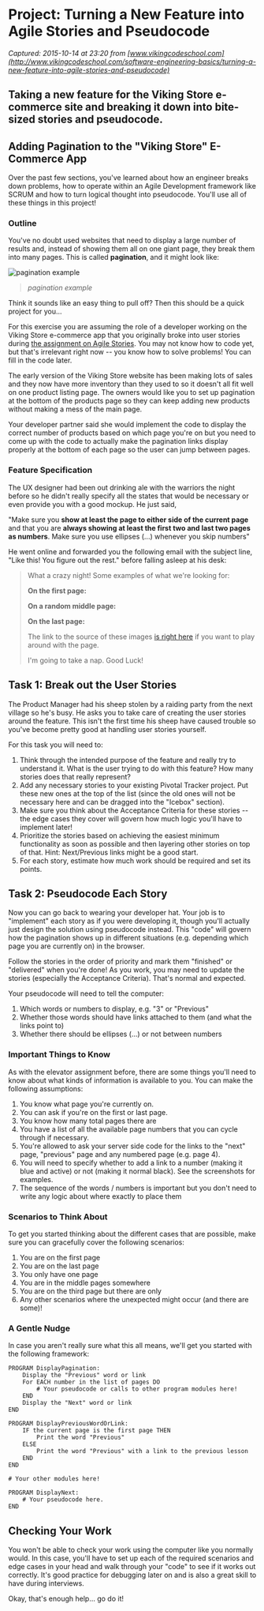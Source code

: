 # Project: Turning a New Feature into Agile Stories and Pseudocode

_Captured: 2015-10-14 at 23:20 from [www.vikingcodeschool.com](http://www.vikingcodeschool.com/software-engineering-basics/turning-a-new-feature-into-agile-stories-and-pseudocode)_

##  Taking a new feature for the Viking Store e-commerce site and breaking it down into bite-sized stories and pseudocode. 

## Adding Pagination to the "Viking Store" E-Commerce App

Over the past few sections, you've learned about how an engineer breaks down problems, how to operate within an Agile Development framework like SCRUM and how to turn logical thought into pseudocode. You'll use all of these things in this project!

### Outline

You've no doubt used websites that need to display a large number of results and, instead of showing them all on one giant page, they break them into many pages. This is called **pagination**, and it might look like:

![pagination example](http://s3.amazonaws.com/viking_education/web_development/prep_engineering/pagination_example.png)

> _pagination example_

Think it sounds like an easy thing to pull off? Then this should be a quick project for you...

For this exercise you are assuming the role of a developer working on the Viking Store e-commerce app that you originally broke into user stories during [the assignment on Agile Stories](http://www.vikingcodeschool.com/software-engineering-basics/stories-for-the-e-commerce-app). You may not know how to code yet, but that's irrelevant right now -- you know how to solve problems! You can fill in the code later.

The early version of the Viking Store website has been making lots of sales and they now have more inventory than they used to so it doesn't all fit well on one product listing page. The owners would like you to set up pagination at the bottom of the products page so they can keep adding new products without making a mess of the main page.

Your developer partner said she would implement the code to display the correct number of products based on which page you're on but you need to come up with the code to actually make the pagination links display properly at the bottom of each page so the user can jump between pages.

### Feature Specification

The UX designer had been out drinking ale with the warriors the night before so he didn't really specify all the states that would be necessary or even provide you with a good mockup. He just said,

"Make sure you **show at least the page to either side of the current page** and that you are **always showing at least the first two and last two pages as numbers**. Make sure you use ellipses (...) whenever you skip numbers"

He went online and forwarded you the following email with the subject line, "Like this! You figure out the rest." before falling asleep at his desk:

> What a crazy night! Some examples of what we're looking for:
> 
> **On the first page:**
> 
> **On a random middle page:**
> 
> **On the last page:**
> 
> The link to the source of these images [is right here](http://www.eriktrautman.com/blog?page=16) if you want to play around with the page. 
> 
> I'm going to take a nap. Good Luck!

## Task 1: Break out the User Stories

The Product Manager had his sheep stolen by a raiding party from the next village so he's busy. He asks you to take care of creating the user stories around the feature. This isn't the first time his sheep have caused trouble so you've become pretty good at handling user stories yourself.

For this task you will need to:

  1. Think through the intended purpose of the feature and really try to understand it. What is the user trying to do with this feature? How many stories does that really represent?
  2. Add any necessary stories to your existing Pivotal Tracker project. Put these new ones at the top of the list (since the old ones will not be necessary here and can be dragged into the "Icebox" section).
  3. Make sure you think about the Acceptance Criteria for these stories -- the edge cases they cover will govern how much logic you'll have to implement later!
  4. Prioritize the stories based on achieving the easiest minimum functionality as soon as possible and then layering other stories on top of that. Hint: Next/Previous links might be a good start.
  5. For each story, estimate how much work should be required and set its points.

## Task 2: Pseudocode Each Story

Now you can go back to wearing your developer hat. Your job is to "implement" each story as if you were developing it, though you'll actually just design the solution using pseudocode instead. This "code" will govern how the pagination shows up in different situations (e.g. depending which page you are currently on) in the browser.

Follow the stories in the order of priority and mark them "finished" or "delivered" when you're done! As you work, you may need to update the stories (especially the Acceptance Criteria). That's normal and expected.

Your pseudocode will need to tell the computer:

  1. Which words or numbers to display, e.g. "3" or "Previous"
  2. Whether those words should have links attached to them (and what the links point to)
  3. Whether there should be ellipses (...) or not between numbers

### Important Things to Know

As with the elevator assignment before, there are some things you'll need to know about what kinds of information is available to you. You can make the following assumptions:

  1. You know what page you're currently on.
  2. You can ask if you're on the first or last page.
  3. You know how many total pages there are
  4. You have a list of all the available page numbers that you can cycle through if necessary.
  5. You're allowed to ask your server side code for the links to the "next" page, "previous" page and any numbered page (e.g. page 4).
  6. You will need to specify whether to add a link to a number (making it blue and active) or not (making it normal black). See the screenshots for examples.
  7. The sequence of the words / numbers is important but you don't need to write any logic about where exactly to place them 

### Scenarios to Think About

To get you started thinking about the different cases that are possible, make sure you can gracefully cover the following scenarios:

  1. You are on the first page
  2. You are on the last page
  3. You only have one page
  4. You are in the middle pages somewhere
  5. You are on the third page but there are only
  6. Any other scenarios where the unexpected might occur (and there are some)!

### A Gentle Nudge

In case you aren't really sure what this all means, we'll get you started with the following framework:
    
    
    PROGRAM DisplayPagination:
        Display the "Previous" word or link
        For EACH number in the list of pages DO
            # Your pseudocode or calls to other program modules here!
        END
        Display the "Next" word or link
    END
    
    PROGRAM DisplayPreviousWordOrLink:
        IF the current page is the first page THEN
            Print the word "Previous"
        ELSE
            Print the word "Previous" with a link to the previous lesson
        END
    END
    
    # Your other modules here!
    
    PROGRAM DisplayNext:
        # Your pseudocode here.
    END
    

## Checking Your Work

You won't be able to check your work using the computer like you normally would. In this case, you'll have to set up each of the required scenarios and edge cases in your head and walk through your "code" to see if it works out correctly. It's good practice for debugging later on and is also a great skill to have during interviews.

Okay, that's enough help... go do it!
